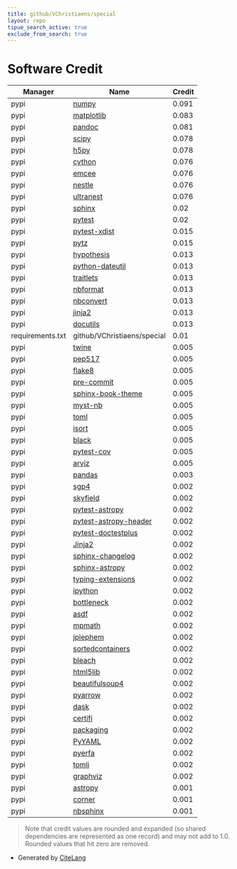 ```yaml
---
title: github/VChristiaens/special
layout: repo
tipue_search_active: true
exclude_from_search: true
---
```

# Software Credit

|Manager|Name|Credit|
|-------|----|------|
|pypi|[numpy](https://www.numpy.org)|0.091|
|pypi|[matplotlib](https://matplotlib.org)|0.083|
|pypi|[pandoc](https://boisgera.github.io/pandoc/)|0.081|
|pypi|[scipy](https://scipy.org/)|0.078|
|pypi|[h5py](http://www.h5py.org)|0.078|
|pypi|[cython](http://cython.org/)|0.076|
|pypi|[emcee](https://emcee.readthedocs.io)|0.076|
|pypi|[nestle](http://github.com/kbarbary/nestle)|0.076|
|pypi|[ultranest](https://github.com/JohannesBuchner/ultranest)|0.076|
|pypi|[sphinx](https://pypi.org/project/sphinx)|0.02|
|pypi|[pytest](https://pypi.org/project/pytest)|0.02|
|pypi|[pytest-xdist](https://github.com/pytest-dev/pytest-xdist)|0.015|
|pypi|[pytz](https://pypi.org/project/pytz)|0.015|
|pypi|[hypothesis](https://pypi.org/project/hypothesis)|0.013|
|pypi|[python-dateutil](https://pypi.org/project/python-dateutil)|0.013|
|pypi|[traitlets](https://pypi.org/project/traitlets)|0.013|
|pypi|[nbformat](https://pypi.org/project/nbformat)|0.013|
|pypi|[nbconvert](https://pypi.org/project/nbconvert)|0.013|
|pypi|[jinja2](https://pypi.org/project/jinja2)|0.013|
|pypi|[docutils](https://pypi.org/project/docutils)|0.013|
|requirements.txt|github/VChristiaens/special|0.01|
|pypi|[twine](https://pypi.org/project/twine)|0.005|
|pypi|[pep517](https://pypi.org/project/pep517)|0.005|
|pypi|[flake8](https://pypi.org/project/flake8)|0.005|
|pypi|[pre-commit](https://pypi.org/project/pre-commit)|0.005|
|pypi|[sphinx-book-theme](https://pypi.org/project/sphinx-book-theme)|0.005|
|pypi|[myst-nb](https://pypi.org/project/myst-nb)|0.005|
|pypi|[toml](https://pypi.org/project/toml)|0.005|
|pypi|[isort](https://pypi.org/project/isort)|0.005|
|pypi|[black](https://pypi.org/project/black)|0.005|
|pypi|[pytest-cov](https://pypi.org/project/pytest-cov)|0.005|
|pypi|[arviz](https://pypi.org/project/arviz)|0.005|
|pypi|[pandas](https://pandas.pydata.org)|0.003|
|pypi|[sgp4](https://github.com/brandon-rhodes/python-sgp4)|0.002|
|pypi|[skyfield](http://github.com/brandon-rhodes/python-skyfield/)|0.002|
|pypi|[pytest-astropy](https://pypi.org/project/pytest-astropy)|0.002|
|pypi|[pytest-astropy-header](https://pypi.org/project/pytest-astropy-header)|0.002|
|pypi|[pytest-doctestplus](https://pypi.org/project/pytest-doctestplus)|0.002|
|pypi|[Jinja2](https://pypi.org/project/Jinja2)|0.002|
|pypi|[sphinx-changelog](https://pypi.org/project/sphinx-changelog)|0.002|
|pypi|[sphinx-astropy](https://pypi.org/project/sphinx-astropy)|0.002|
|pypi|[typing-extensions](https://pypi.org/project/typing-extensions)|0.002|
|pypi|[ipython](https://pypi.org/project/ipython)|0.002|
|pypi|[bottleneck](https://pypi.org/project/bottleneck)|0.002|
|pypi|[asdf](https://pypi.org/project/asdf)|0.002|
|pypi|[mpmath](https://pypi.org/project/mpmath)|0.002|
|pypi|[jplephem](https://pypi.org/project/jplephem)|0.002|
|pypi|[sortedcontainers](https://pypi.org/project/sortedcontainers)|0.002|
|pypi|[bleach](https://pypi.org/project/bleach)|0.002|
|pypi|[html5lib](https://pypi.org/project/html5lib)|0.002|
|pypi|[beautifulsoup4](https://pypi.org/project/beautifulsoup4)|0.002|
|pypi|[pyarrow](https://pypi.org/project/pyarrow)|0.002|
|pypi|[dask](https://pypi.org/project/dask)|0.002|
|pypi|[certifi](https://pypi.org/project/certifi)|0.002|
|pypi|[packaging](https://pypi.org/project/packaging)|0.002|
|pypi|[PyYAML](https://pypi.org/project/PyYAML)|0.002|
|pypi|[pyerfa](https://pypi.org/project/pyerfa)|0.002|
|pypi|[tomli](https://pypi.org/project/tomli)|0.002|
|pypi|[graphviz](https://pypi.org/project/graphviz)|0.002|
|pypi|[astropy](http://astropy.org)|0.001|
|pypi|[corner](https://corner.readthedocs.io)|0.001|
|pypi|[nbsphinx](https://nbsphinx.readthedocs.io/)|0.001|


> Note that credit values are rounded and expanded (so shared dependencies are represented as one record) and may not add to 1.0. Rounded values that hit zero are removed.


- Generated by [CiteLang](https://github.com/vsoch/citelang)
